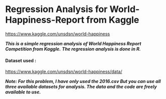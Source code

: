 # Regression Analysis for World-Happiness-Report from Kaggle 
https://www.kaggle.com/unsdsn/world-happiness

***This is a simple regression analysis of World Happiness Report Competition from Kaggle.***
***The regression analysis is done in R.***

#### Dataset used :
https://www.kaggle.com/unsdsn/world-happiness/data/

***Note: For this problem, I have only used the 2016.csv But you can use all three available datasets for analysis.
The data and the code are freely available to use.***
